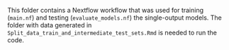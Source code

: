 This folder contains a Nextflow workflow that was used for training (`main.nf`) and testing (`evaluate_models.nf`) the single-output models. The folder with data generated in `Split_data_train_and_intermediate_test_sets.Rmd` is needed to run the code.
